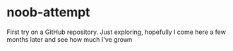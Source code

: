 # noob-attempt
First try on a GitHub repository.
Just exploring, hopefully I come here a few months later and see how much I've grown
